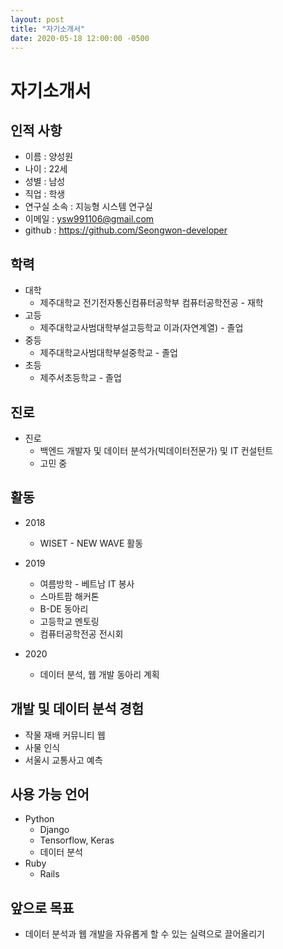 ```yaml
---
layout: post
title: "자기소개서"
date: 2020-05-18 12:00:00 -0500
---
```

# 자기소개서

## 인적 사항

- 이름 : 양성원
- 나이 : 22세
- 성별 : 남성
- 직업 : 학생
- 연구실 소속 : 지능형 시스템 연구실
- 이메일 : ysw991106@gmail.com
- github : https://github.com/Seongwon-developer

## 학력

- 대학
  - 제주대학교 전기전자통신컴퓨터공학부 컴퓨터공학전공 - 재학
- 고등
  - 제주대학교사범대학부설고등학교 이과(자연계열) - 졸업
- 중등
  - 제주대학교사범대학부설중학교 - 졸업
- 초등
  - 제주서초등학교 - 졸업

## 진로

- 진로
  - 백엔드 개발자 및 데이터 분석가(빅데이터전문가) 및 IT 컨설턴트
  - 고민 중

## 활동

- 2018
  - WISET - NEW WAVE 활동
- 2019
  - 여름방학 - 베트남 IT 봉사
  - 스마트팜 해커톤
  - B-DE 동아리
  - 고등학교 멘토링
  - 컴퓨터공학전공 전시회

- 2020
  - 데이터 분석, 웹 개발 동아리 계획

## 개발 및 데이터 분석 경험

- 작물 재배 커뮤니티 웹
- 사물 인식
- 서울시 교통사고 예측

## 사용 가능 언어

- Python
  - Django
  - Tensorflow, Keras
  - 데이터 분석
- Ruby
  - Rails

## 앞으로 목표

- 데이터 분석과 웹 개발을 자유롭게 할 수 있는 실력으로 끌어올리기

